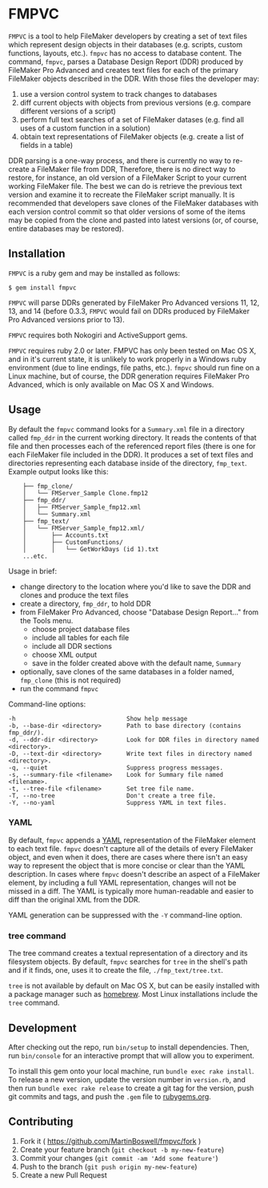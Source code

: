 # FMPVC

`FMPVC` is a tool to help FileMaker developers by creating a set of text files which represent design objects in their databases (e.g. scripts, custom functions, layouts, etc.).  `fmpvc` has no access to database content.  The command, `fmpvc`, parses a Database Design Report (DDR) produced by FileMaker Pro Advanced and creates text files for each of the primary FileMaker objects described in the DDR.  With those files the developer may:

1. use a version control system to track changes to databases
1. diff current objects with objects from previous versions (e.g. compare different versions of a script)
2. perform full text searches of a set of FileMaker datases (e.g. find all uses of a custom function in a solution)
3. obtain text representations of FileMaker objects (e.g. create a list of fields in a table)

DDR parsing is a one-way process, and there is currently no way to re-create a FileMaker file from DDR,  Therefore, there is no direct way to restore, for instance, an old version of a FileMaker Script to your current working FileMaker file.  The best we can do is retrieve the previous text version and examine it to recreate the FileMaker script manually.  It is recommended that developers save clones of the FileMaker databases with each version control commit so that older versions of some of the items may be copied from the clone and pasted into latest versions (or, of course, entire databases may be restored).


## Installation

`FMPVC` is a ruby gem and may be installed as follows:

    $ gem install fmpvc

`FMPVC` will parse DDRs generated by FileMaker Pro Advanced versions 11, 12, 13, and 14 (before 0.3.3, `FMPVC` would fail on DDRs produced by FileMaker Pro Advanced versions prior to 13).

`FMPVC` requires both Nokogiri and ActiveSupport gems.

`FMPVC` requires ruby 2.0 or later.  FMPVC has only been tested on Mac OS X, and in it's current state, it is unlikely to work properly in a Windows ruby environment (due to line endings, file paths, etc.).  `fmpvc` should run fine on a Linux machine, but of course, the DDR generation requires FileMaker Pro Advanced, which is only available on Mac OS X and Windows.

## Usage

By default the `fmpvc` command looks for a `Summary.xml` file in a directory called `fmp_ddr` in the current working directory.  It reads the contents of that file and then processes each of the referenced report files (there is one for each FileMaker file included in the DDR).  It produces a set of text files and directories representing each database inside of the directory, `fmp_text`.  Example output looks like this:

		├── fmp_clone/
		│   └── FMServer_Sample Clone.fmp12
		├── fmp_ddr/
		│   ├── FMServer_Sample_fmp12.xml
		│   └── Summary.xml
		├── fmp_text/
		│   └── FMServer_Sample_fmp12.xml/
		│       ├── Accounts.txt
		│       ├── CustomFunctions/
		│       │   └── GetWorkDays (id 1).txt
		...etc.

Usage in brief:

- change directory to the location where you'd like to save the DDR and clones and produce the text files
- create a directory, `fmp_ddr`, to hold DDR
- from FileMaker Pro Advanced, choose "Database Design Report..." from the Tools menu.  
	- choose project database files
	- include all tables for each file
	- include all DDR sections
	- choose XML output
	- save in the folder created above with the default name, `Summary`
- optionally, save clones of the same databases in a folder named, `fmp_clone` (this is not required)
- run the command `fmpvc`

Command-line options:

    -h                               Show help message
    -b, --base-dir <directory>       Path to base directory (contains fmp_ddr/).
    -d, --ddr-dir <directory>        Look for DDR files in directory named <directory>.
    -D, --text-dir <directory>       Write text files in directory named <directory>.
    -q, --quiet                      Suppress progress messages.
    -s, --summary-file <filename>    Look for Summary file named <filename>.
    -t, --tree-file <filename>       Set tree file name.
    -T, --no-tree                    Don't create a tree file.
    -Y, --no-yaml                    Suppress YAML in text files.

### YAML

By default, `fmpvc` appends a [YAML](http://www.yaml.org/spec/1.2/spec.html) representation of the FileMaker element to each text file.  `fmpvc` doesn't capture all of the details of every FileMaker object, and even when it does, there are cases where there isn't an easy way to represent the object that is more concise or clear than the YAML description.  In cases where `fmpvc` doesn't describe an aspect of a FileMaker element, by including a full YAML representation, changes will not be missed in a diff.  The YAML is typically more human-readable and easier to diff than the original XML from the DDR.

YAML generation can be suppressed with the `-Y` command-line option.

### tree command

The tree command creates a textual representation of a directory and its filesystem objects.  By default, `fmpvc` searches for `tree` in the shell's path and if it finds, one, uses it to create the file, `./fmp_text/tree.txt`.

`tree` is not available by default on Mac OS X, but can be easily installed with a package manager such as [homebrew](http://brew.sh/).  Most Linux installations include the `tree` command.

## Development

After checking out the repo, run `bin/setup` to install dependencies. Then, run `bin/console` for an interactive prompt that will allow you to experiment.

To install this gem onto your local machine, run `bundle exec rake install`. To release a new version, update the version number in `version.rb`, and then run `bundle exec rake release` to create a git tag for the version, push git commits and tags, and push the `.gem` file to [rubygems.org](https://rubygems.org).

## Contributing

1. Fork it ( https://github.com/MartinBoswell/fmpvc/fork )
2. Create your feature branch (`git checkout -b my-new-feature`)
3. Commit your changes (`git commit -am 'Add some feature'`)
4. Push to the branch (`git push origin my-new-feature`)
5. Create a new Pull Request
